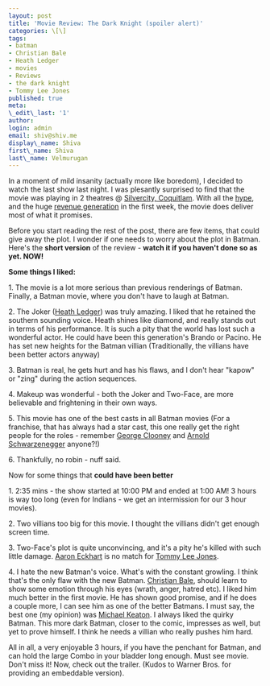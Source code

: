 ```yaml
---
layout: post
title: 'Movie Review: The Dark Knight (spoiler alert)'
categories: \[\]
tags:
- batman
- Christian Bale
- Heath Ledger
- movies
- Reviews
- the dark knight
- Tommy Lee Jones
published: true
meta:
\_edit\_last: '1'
author:
login: admin
email: shiv@shiv.me
display\_name: Shiva
first\_name: Shiva
last\_name: Velmurugan
---
```


In a moment of mild insanity (actually more like boredom), I decided to watch the last show last night. I was plesantly surprised to find that the movie was playing in 2 theatres @ [Silvercity, Coquitlam][0]. With all the [hype][1], and the huge [revenue generation][2] in the first week, the movie does deliver most of what it promises.

Before you start reading the rest of the post, there are few items, that could give away the plot. I wonder if one needs to worry about the plot in Batman. Here's the **short version** of the review - **watch it if you haven't done so as yet. NOW!**

**Some things I liked:**

1\. The movie is a lot more serious than previous renderings of Batman. Finally, a Batman movie, where you don't have to laugh at Batman.

2\. The Joker ([Heath Ledger][3]) was truly amazing. I liked that he retained the southern sounding voice. Heath shines like diamond, and really stands out in terms of his performance. It is such a pity that the world has lost such a wonderful actor. He could have been this generation's Brando or Pacino. He has set new heights for the Batman villian (Traditionally, the villians have been better actors anyway)

3\. Batman is real, he gets hurt and has his flaws, and I don't hear "kapow" or "zing" during the action sequences.

4\. Makeup was wonderful - both the Joker and Two-Face, are more believable and frightening in their own ways.

5\. This movie has one of the best casts in all Batman movies (For a franchise, that has always had a star cast, this one really get the right people for the roles - remember [George Clooney][4] and [Arnold Schwarzenegger][5] anyone?!)

6\. Thankfully, no robin - nuff said.

Now for some things that **could have been better**

1\. 2:35 mins - the show started at 10:00 PM and ended at 1:00 AM! 3 hours is way too long (even for Indians - we get an intermission for our 3 hour movies).

2\. Two villians too big for this movie. I thought the villians didn't get enough screen time.

3\. Two-Face's plot is quite unconvincing, and it's a pity he's killed with such little damage. [Aaron Eckhart][6] is no match for [Tommy Lee Jones][7].

4\. I hate the new Batman's voice. What's with the constant growling. I think that's the only flaw with the new Batman. [Christian Bale][8], should learn to show some emotion through his eyes (wrath, anger, hatred etc). I liked him much better in the first movie. He has shown good promise, and if he does a couple more, I can see him as one of the better Batmans. I must say, the best one (my opinion) was [Michael Keaton][9]. I always liked the quirky Batman. This more dark Batman, closer to the comic, impresses as well, but yet to prove himself. I think he needs a villian who really pushes him hard.

All in all, a very enjoyable 3 hours, if you have the penchant for Batman, and can hold the large Combo in your bladder long enough. Must see movie. Don't miss it! Now, check out the trailer. (Kudos to Warner Bros. for providing an embeddable version).



[0]: http://www.cineplex.com/Theatres/TheatreDetails/C5CEF4DF/SilverCity_Coquitlam.aspx
[1]: http://news.google.ca/news?hl=en&q=batman
[2]: http://www.cnn.com/2008/SHOWBIZ/Movies/07/20/boxoffice.ap/index.html
[3]: http://www.imdb.com/name/nm0005132/
[4]: http://www.imdb.com/name/nm0000123/
[5]: http://www.imdb.com/name/nm0000216/
[6]: http://www.imdb.com/name/nm0001173/
[7]: http://www.imdb.com/name/nm0000169/
[8]: http://www.imdb.com/name/nm0000288/
[9]: http://www.imdb.com/name/nm0000474/